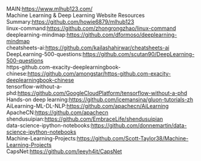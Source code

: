 MAIN:https://www.mlhub123.com/  
Machine Learning & Deep Learning Website Resources Summary:https://github.com/howie6879/mlhub123  
linux-command:https://github.com/zhongrongzhao/linux-command  
deeplearning-mindmap:https://github.com/dformoso/deeplearning-mindmap  
cheatsheets-ai:https://github.com/kailashahirwar/cheatsheets-ai  
DeepLearning-500-questions:https://github.com/scutan90/DeepLearning-500-questions  
https-github.com-exacity-deeplearningbook-chinese:https://github.com/amongstar/https-github.com-exacity-deeplearningbook-chinese  
tensorflow-without-a-phd:https://github.com/GoogleCloudPlatform/tensorflow-without-a-phd  
Hands-on deep learning:https://github.com/icemansina/gluon-tutorials-zh  
AiLearning-ML-DL-NLP:https://github.com/apachecn/AiLearning  
ApacheCN:https://github.com/apachecn  
shendusuipian:https://github.com/EmbraceLife/shendusuipian  
data-science-ipython-notebooks:https://github.com/donnemartin/data-science-ipython-notebooks  
Machine-Learning-Projects:https://github.com/Scott-Taylor38/Machine-Learning-Projects  
CapsNet:https://github.com/leeyh4it/CapsNet  







